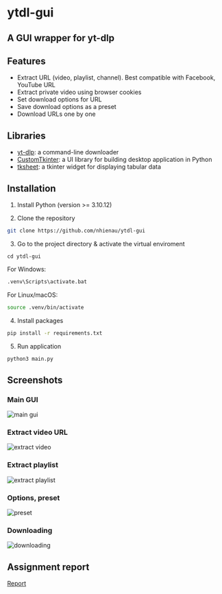 # ytdl-gui

## A GUI wrapper for yt-dlp

## Features

- Extract URL (video, playlist, channel). Best compatible with Facebook, YouTube URL
- Extract private video using browser cookies
- Set download options for URL
- Save download options as a preset
- Download URLs one by one

## Libraries

- [yt-dlp](https://github.com/yt-dlp/yt-dlp): a command-line downloader
- [CustomTkinter](https://customtkinter.tomschimansky.com/): a UI library for building desktop application in Python
- [tksheet](https://github.com/ragardner/tksheet): a tkinter widget for displaying tabular data

## Installation

1. Install Python (version >= 3.10.12)

2. Clone the repository

```BASH
git clone https://github.com/nhienau/ytdl-gui
```

3. Go to the project directory & activate the virtual enviroment

```
cd ytdl-gui
```

For Windows:

```BASH
.venv\Scripts\activate.bat
```

For Linux/macOS:

```BASH
source .venv/bin/activate
```

4. Install packages

```BASH
pip install -r requirements.txt
```

5. Run application

```BASH
python3 main.py
```

## Screenshots
### Main GUI

![main gui](https://github.com/nhienau/ytdl-gui/assets/115203499/97f3f543-d227-46e2-8d21-6338c21303c3)

### Extract video URL

![extract video](https://github.com/nhienau/ytdl-gui/assets/115203499/41babdba-ed6a-4f93-ab55-de12b99c2d75)

### Extract playlist

![extract playlist](https://github.com/nhienau/ytdl-gui/assets/115203499/5c2e1379-8435-4d31-a237-2494fb8956bb)

### Options, preset

![preset](https://github.com/nhienau/ytdl-gui/assets/115203499/6532ac25-0b6a-41dc-9e75-22c7f232f8c4)

### Downloading

![downloading](https://github.com/nhienau/ytdl-gui/assets/115203499/c8c966ff-4c16-4b29-b779-47461bd95dd3)

## Assignment report

[Report](https://drive.google.com/file/d/1bWU3Y5nPoGJY5niQUxj_35gfGBbo2_JL/view)
